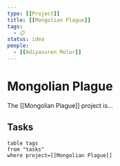 ```yaml
---
type: [[Project]]
title: [[Mongolian Plague]]
tags:
  - 📋
status: idea
people:
  - [[Adiyasuren Molor]]
---
```


# Mongolian Plague

The [[Mongolian Plague]] project is...

## Tasks

```dataview
table tags
from "tasks"
where project=[[Mongolian Plague]]
```
